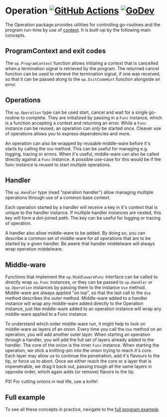 # Operation [![GitHub Actions](https://github.com/searis/op/workflows/Go/badge.svg?branch=master)](https://github.com/searis/op/actions?query=workflow%3AGo+branch%3Amaster) [![GoDev](https://img.shields.io/static/v1?label=go.dev&message=reference&color=blue)](https://pkg.go.dev/github.com/searis/op)

The Operation package provides utilities for controlling go-routines and the program run-time by use of [context](https://golang.org/pkg/context). It is built-up by the following main concepts.

## ProgramContext and exit codes

The `op.ProgramContext` function allows initialing a context that is cancelled when a termination signal is retrieved by the program. The returned cancel function can be used to retrieve the termination signal, if one was received, so that it can be passed along to the `op.ExitCodeHint` function alongside an error.

## Operations

The `op.Operation` type can be used start, cancel and wait for a single go-routine to complete. They are initialized by passing in a `Func` instance, which is a function accepting a context and returning an error. While a `Func` instance can be reused, an operation can _only_ be started once. Cleaver use of operations allows you to express dependencies and more.

An operation can also be wrapped by reusable middle-ware before it's starts by calling the `Use` method. This can be useful for managing e.g. logging, tracing or errors. When it's useful, middle-ware can also be called directly against a `Func` instance. A possible use-case for this would be if the func instance is reused to start multiple operations.

## Handler

The `op.Handler` type (read "operation handler") allow managing multiple operations through use of a common base context.

Each operation started by a handler will receive a key in it's context that is unique to the handler instance. If multiple handler instances are nested, this key will form a dot-joined _path_. The key can be useful for logging or tracing of operation.

A handler also allow middle-ware to be added. By doing so, you can describe a common set of middle-ware for all operations that are to be started by a given handler. Be awere that handler middelware will always wrap operation middelware.


## Middle-ware

Functions that implement the `op.MiddlewareFunc` interface can be called to directly wrap `op.Func` instances, or they can be passed to `op.Handler` or `op.Operation` instances by passing them to the instance `Use` method. Middle-ware are always applied "on top", so that the last call to the `Use` method describes the _outer_ method. Middle-ware added to a handler instance will wrap any middle-ware added directly to the Operation instance, just like middle-ware added to an operation instance will wrap any middle-ware applied to a Func instance.

To understand which order middle-ware run, it might help to look on middle-ware as layers of an onion. Every time you call the `Use` method on an operation, you will add another outer layer. When starting an operation through a handler, you will add the full set of layers already added to the handler. The core of the onion is the inner `Func` instance. When starting the operation, we stick a knitting-pin into the onion trying to reach it's core. Each layer may allow us to continue the penetration, add it's flavours to the tip, or force us to abort. Once we either reach the core or a layer that is impenetrable, we drag it back out, passing trough all the same layers in opposite order, which again adds (or remove) flavors to the tip.

PS! For cutting onions in real life, use a knife!

## Full example

To see all these concepts in practice, navigate to the [full program example](/examples/full-program/main.go).
